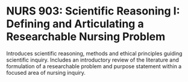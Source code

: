 # NURS 903: Scientific Reasoning I: Defining and Articulating a Researchable Nursing Problem

Introduces scientific reasoning, methods and ethical principles guiding scientific inquiry. Includes an introductory review of the literature and formulation of a researchable problem and purpose statement within a focused area of nursing inquiry.